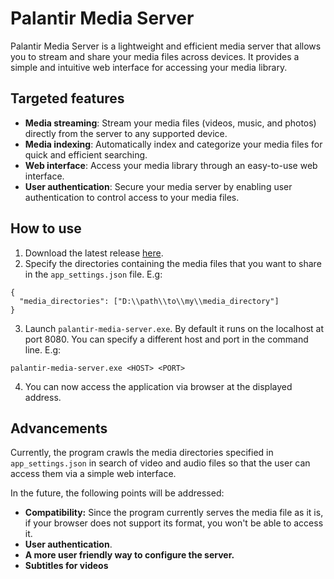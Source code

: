 # Palantir Media Server
Palantir Media Server is a lightweight and efficient media server that allows you to stream and share your media files across devices. It provides a simple and intuitive web interface for accessing your media library.

## Targeted features
- **Media streaming**: Stream your media files (videos, music, and photos) directly from the server to any supported device.
- **Media indexing**: Automatically index and categorize your media files for quick and efficient searching.
- **Web interface**: Access your media library through an easy-to-use web interface.
- **User authentication**: Secure your media server by enabling user authentication to control access to your media files.

## How to use

1. Download the latest release [here](https://github.com/benaissazaki/palantir-media-server/releases/latest).
2. Specify the directories containing the media files that you want to share in the `app_settings.json` file. E.g: 
```
{
  "media_directories": ["D:\\path\\to\\my\\media_directory"]
}
```

3. Launch `palantir-media-server.exe`. By default it runs on the localhost at port 8080. You can specify a different host and port in the command line. E.g:
```
palantir-media-server.exe <HOST> <PORT>
```

4. You can now access the application via browser at the displayed address.


## Advancements

Currently, the program crawls the media directories specified in `app_settings.json` in search of video and audio files so that the user can access them via a simple web interface.

In the future, the following points will be addressed:

- **Compatibility:** Since the program currently serves the media file as it is, if your browser does not support its format, you won't be able to access it.
- **User authentication**.
- **A more user friendly way to configure the server.**
- **Subtitles for videos**
